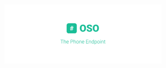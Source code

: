 # ![The Phone Endpoint](https://github.com/open-specification/phone/blob/master/.github/cover.png?raw=true)
